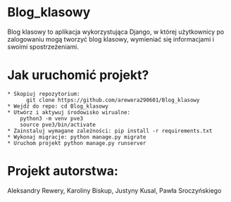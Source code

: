 # Blog_klasowy
Blog klasowy to aplikacja wykorzystująca Django, w której użytkownicy po zalogowaniu mogą tworzyć blog klasowy, wymieniać się informacjami i swoimi spostrzeżeniami.

# Jak uruchomić projekt?
	* Skopiuj repozytorium: 
	      git clone https://github.com/arewera290601/Blog_klasowy
	* Wejdź do repo: cd Blog_klasowy
	* Utwórz i aktywuj środowisko wirualne: 
		python3 -m venv pve3
		source pve3/bin/activate
	* Zainstaluj wymagane zależności: pip install -r requirements.txt
	* Wykonaj migracje: python manage.py migrate
	* Uruchom projekt python manage.py runserver
      
# Projekt autorstwa:
 Aleksandry Rewery,
 Karoliny Biskup,
 Justyny Kusal,
 Pawła Sroczyńskiego
